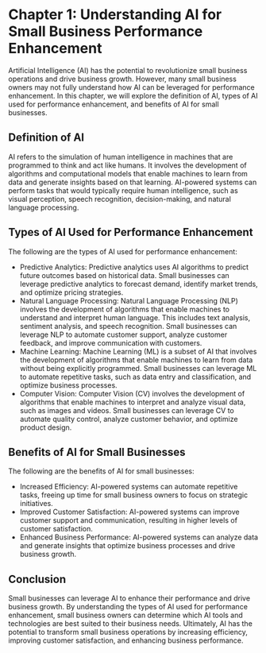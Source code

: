 Chapter 1: Understanding AI for Small Business Performance Enhancement
======================================================================

Artificial Intelligence (AI) has the potential to revolutionize small business operations and drive business growth. However, many small business owners may not fully understand how AI can be leveraged for performance enhancement. In this chapter, we will explore the definition of AI, types of AI used for performance enhancement, and benefits of AI for small businesses.

Definition of AI
----------------

AI refers to the simulation of human intelligence in machines that are programmed to think and act like humans. It involves the development of algorithms and computational models that enable machines to learn from data and generate insights based on that learning. AI-powered systems can perform tasks that would typically require human intelligence, such as visual perception, speech recognition, decision-making, and natural language processing.

Types of AI Used for Performance Enhancement
--------------------------------------------

The following are the types of AI used for performance enhancement:

* Predictive Analytics: Predictive analytics uses AI algorithms to predict future outcomes based on historical data. Small businesses can leverage predictive analytics to forecast demand, identify market trends, and optimize pricing strategies.
* Natural Language Processing: Natural Language Processing (NLP) involves the development of algorithms that enable machines to understand and interpret human language. This includes text analysis, sentiment analysis, and speech recognition. Small businesses can leverage NLP to automate customer support, analyze customer feedback, and improve communication with customers.
* Machine Learning: Machine Learning (ML) is a subset of AI that involves the development of algorithms that enable machines to learn from data without being explicitly programmed. Small businesses can leverage ML to automate repetitive tasks, such as data entry and classification, and optimize business processes.
* Computer Vision: Computer Vision (CV) involves the development of algorithms that enable machines to interpret and analyze visual data, such as images and videos. Small businesses can leverage CV to automate quality control, analyze customer behavior, and optimize product design.

Benefits of AI for Small Businesses
-----------------------------------

The following are the benefits of AI for small businesses:

* Increased Efficiency: AI-powered systems can automate repetitive tasks, freeing up time for small business owners to focus on strategic initiatives.
* Improved Customer Satisfaction: AI-powered systems can improve customer support and communication, resulting in higher levels of customer satisfaction.
* Enhanced Business Performance: AI-powered systems can analyze data and generate insights that optimize business processes and drive business growth.

Conclusion
----------

Small businesses can leverage AI to enhance their performance and drive business growth. By understanding the types of AI used for performance enhancement, small business owners can determine which AI tools and technologies are best suited to their business needs. Ultimately, AI has the potential to transform small business operations by increasing efficiency, improving customer satisfaction, and enhancing business performance.
